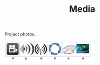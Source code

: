 ﻿---
layout: page
title: Media
permalink: /Media/
---


<html>
<head>


<p>Project photos.</p>

<img src="Logo Big.jpg" width="290" height="64" alt="">

</head>
</html>
